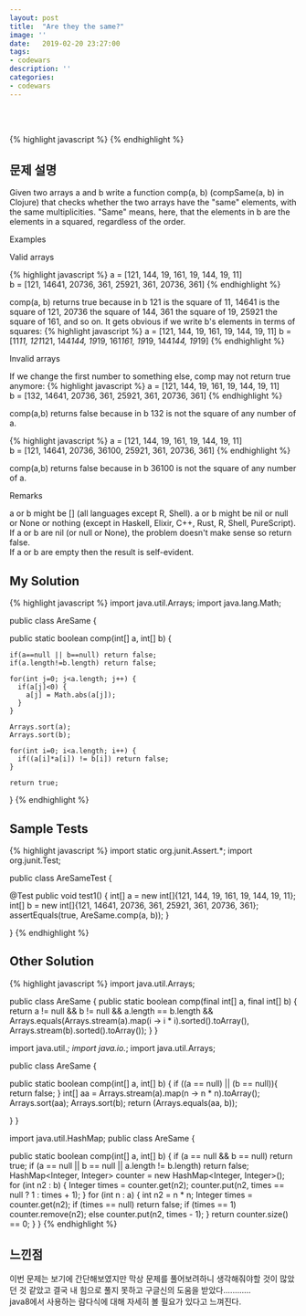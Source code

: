 ```yaml
---
layout: post
title:  "Are they the same?"
image: ''
date:   2019-02-20 23:27:00
tags:
- codewars
description: ''
categories:
- codewars
---
```


<br/>
<br/>

{% highlight javascript %}
{% endhighlight %}

## 문제 설명
Given two arrays a and b write a function comp(a, b) (compSame(a, b) in Clojure) that checks whether the two arrays have the "same" elements, with the same multiplicities. "Same" means, here, that the elements in b are the elements in a squared, regardless of the order.<br/>

Examples<br/>

Valid arrays<br/>

{% highlight javascript %}
a = [121, 144, 19, 161, 19, 144, 19, 11]  
b = [121, 14641, 20736, 361, 25921, 361, 20736, 361]
{% endhighlight %}

comp(a, b) returns true because in b 121 is the square of 11, 14641 is the square of 121, 20736 the square of 144, 361 the square of 19, 25921 the square of 161, and so on. It gets obvious if we write b's elements in terms of squares:
{% highlight javascript %}
a = [121, 144, 19, 161, 19, 144, 19, 11] 
b = [11*11, 121*121, 144*144, 19*19, 161*161, 19*19, 144*144, 19*19]
{% endhighlight %}

Invalid arrays<br/>

If we change the first number to something else, comp may not return true anymore:
{% highlight javascript %}
a = [121, 144, 19, 161, 19, 144, 19, 11]  
b = [132, 14641, 20736, 361, 25921, 361, 20736, 361]
{% endhighlight %}

comp(a,b) returns false because in b 132 is not the square of any number of a.

{% highlight javascript %}
a = [121, 144, 19, 161, 19, 144, 19, 11]  
b = [121, 14641, 20736, 36100, 25921, 361, 20736, 361]
{% endhighlight %}

comp(a,b) returns false because in b 36100 is not the square of any number of a.<br/>

Remarks<br/>

a or b might be [] (all languages except R, Shell). a or b might be nil or null or None or nothing (except in Haskell, Elixir, C++, Rust, R, Shell, PureScript).
<br/>
If a or b are nil (or null or None), the problem doesn't make sense so return false.
<br/>
If a or b are empty then the result is self-evident.



## My Solution
{% highlight javascript %}
import java.util.Arrays;
import java.lang.Math;

public class AreSame {
  
  public static boolean comp(int[] a, int[] b) {
    
    if(a==null || b==null) return false;
    if(a.length!=b.length) return false;
    
    for(int j=0; j<a.length; j++) {
      if(a[j]<0) {
        a[j] = Math.abs(a[j]);
      }
    }
    
    Arrays.sort(a);
    Arrays.sort(b);
    
    for(int i=0; i<a.length; i++) {
      if((a[i]*a[i]) != b[i]) return false;
    }
    
    return true;
  }
{% endhighlight %}

## Sample Tests
{% highlight javascript %}
import static org.junit.Assert.*;
import org.junit.Test;

public class AreSameTest {

  @Test
  public void test1() {
    int[] a = new int[]{121, 144, 19, 161, 19, 144, 19, 11};
    int[] b = new int[]{121, 14641, 20736, 361, 25921, 361, 20736, 361};
    assertEquals(true, AreSame.comp(a, b)); 
  }

}
{% endhighlight %}

## Other Solution
{% highlight javascript %}
import java.util.Arrays;

public class AreSame {
  public static boolean comp(final int[] a, final int[] b) {
    return a != null && b != null && a.length == b.length && Arrays.equals(Arrays.stream(a).map(i -> i * i).sorted().toArray(), Arrays.stream(b).sorted().toArray());
  }
}

import java.util.*;
import java.io.*;
import java.util.Arrays;

public class AreSame {
  
  public static boolean comp(int[] a, int[] b) {
    if ((a == null) || (b == null)){
          return false;
    }
    int[] aa = Arrays.stream(a).map(n -> n * n).toArray();
    Arrays.sort(aa);
    Arrays.sort(b);
    return (Arrays.equals(aa, b));
    
  }
}

import java.util.HashMap;
public class AreSame {
  
  public static boolean comp(int[] a, int[] b) {
    if (a == null && b == null) return true;
    if (a == null || b == null || a.length != b.length) return false;
    HashMap<Integer, Integer> counter = new HashMap<Integer, Integer>();
    for (int n2 : b) {
      Integer times = counter.get(n2);
      counter.put(n2, times == null ? 1 : times + 1);
    }
    for (int n : a) {
      int n2 = n * n;
      Integer times = counter.get(n2);
      if (times == null) return false;
      if (times == 1) counter.remove(n2);
      else counter.put(n2, times - 1);
    }
    return counter.size() == 0;
  }
}
{% endhighlight %}

## 느낀점
이번 문제는 보기에 간단해보였지만 막상 문제를 풀어보려하니 생각해줘야할 것이 많았던 것 같았고 결국 내 힘으로 풀지 못하고 구글신의 도움을 받았다............<br/>
java8에서 사용하는 람다식에 대해 자세히 볼 필요가 있다고 느껴진다.<br/>